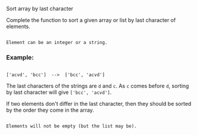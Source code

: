 Sort array by last character

Complete the function to sort a given array or list by last character of elements.

```if-not:haskell
Element can be an integer or a string.
```

### Example:

```
['acvd', 'bcc']  -->  ['bcc', 'acvd']
```

The last characters of the strings are `d` and `c`. As `c` comes before `d`, sorting by last character will give `['bcc', 'acvd']`.

If two elements don't differ in the last character, then they should be sorted by the order they come in the array.

```if:haskell
Elements will not be empty (but the list may be).
```